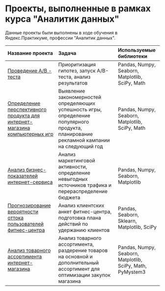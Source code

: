 # Проекты, выполненные в рамках курса "Аналитик данных"

Данные проекты были выполнены в ходе обучения в Яндекс.Практикуме, профессии "Аналитик данных".


| Название проекта                                   | Задача                                                        | Используемые библиотеки          |
| :--------------------------------------------------| :-------------------------------------------------------------|:---------------------------------|
| [Проведение А/В - теста](https://github.com/SashaMaryasova/yandex_practicum_project/blob/main/AB_test/AB_test.ipynb) | Приоритизация гипотез, запуск A/B-теста, анализ результатов | Pandas, Numpy, Seaborn, Matplotlib, SciPy, Math |
| [Определение перспективного продукта для интернет-магазина компьютерных игр](https://github.com/SashaMaryasova/yandex_practicum_project/blob/main/analysis_for_a_computer_game_store/analysis_for_a_computer_game_store.ipynb) | Выявление закономерностей определяющих успешность игры, определение популярного продукта, планирование рекламной кампании на следующий год | Pandas, Numpy, Seaborn, Matplotlib, SciPy, Math |
| [Анализ бизнес-показателей интернет-сервиса](https://github.com/SashaMaryasova/yandex_practicum_project/blob/main/analysis_of_business_indicators/analysis_of_business_indicators.ipynb) | Анализ маркетинговой активности, определение невыгодных источников трафика и перераспределение бюджета | Pandas, Numpy, Seaborn, Matplotlib |
| [Прогнозирование вероятности оттока пользователей фитнес-центра](https://github.com/SashaMaryasova/yandex_practicum_project/blob/main/forecasting_the_outflow_of_users/forecasting_the_outflow_of_users.ipynb) | Анализ клиентских анкет фитнес-центра, подготовка плана действий по удержанию клиентов | Pandas, Seaborn, Sklearn, Matplotlib, SciPy |
| [Анализ товарного ассортимента интернет-магазина](https://github.com/SashaMaryasova/yandex_practicum_project/blob/main/аnalysis_of_the_product_range/аnalysis_of_the_product_range.ipynb) | Анализ товарного ассортимента, раздерение товаров на основной и дополнительный ассортимент для оптимизации закупок магазина | Pandas, Numpy, Seaborn, Matplotlib, SciPy, Math, PyMystem3 |

